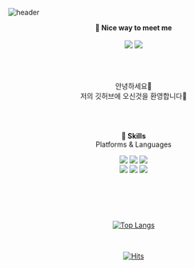 ![header](https://capsule-render.vercel.app/api?type=Waving&color=6445C4FF&height=300&section=header&text=I'm%20Haeyoung&fontSize=90&animation=fadeIn)
<br>

<p align="center">
    <Strong>🤞 Nice way to meet me</Strong><br><br>
    <a href="https://tistory.com/" target="_blank"><img src="https://img.shields.io/badge/Tech_Blog-DD0B78?style=flat-square&logo=GitHub%20Sponsors&logoColor=white"/></a>
    <a href="mailto:haey1009@gmail.com" target="_blank"><img src="https://img.shields.io/badge/haey1009@gmail.com-EA4335?style=flat-square&logo=Gmail&logoColor=white"/></a>
<!--     <a href="https://www.linkedin.com/in/cowkite/" target="_blank"><img src="https://img.shields.io/badge/SoyeonKim-0A66C2?style=flat-square&logo=Linkedin&logoColor=white"/></a> -->
<!--     <a href="https://www.instagram.com" target="_blank"><img src="https://img.shields.io/badge/Instagram-E4405F?style=flat-square&logo=Instagram&logoColor=white"/></a> -->
    <br>
</p>

<br>
<br>

<p align="center">
안녕하세요👐<br>
저의 깃허브에 오신것을 환영합니다👋
</p>

<!--
<p align="center">
안녕하세요👐<br>
프론트개발자로 일하고 있으며 프론트와백엔드 모두 관심있는 개발자 입니다
</p>
--!>

<br>
<br>

<p align="center">
  <Strong>💪 Skills</Strong>
   <br>
   Platforms & Languages
    </p>

<p align="center" display="inline-block">
        <img src="https://img.shields.io/badge/React-61DAFB?style=for-the-badge&logo=React&logoColor=white"> 
    <img src="https://img.shields.io/badge/Javascript-F7DF1E?style=for-the-badge&logo=Javascript&logoColor=white"> 
    <img src="https://img.shields.io/badge/css-1572B6?style=for-the-badge&logo=css3&logoColor=white">
    <br/>
  <img src="https://img.shields.io/badge/JAVA-007396?style=for-the-badge&logo=java&logoColor=white"> 
    <img src="https://img.shields.io/badge/Spring-6DB33F?style=for-the-badge&logo=Spring&logoColor=white">
    <img src="https://img.shields.io/badge/SpringBoot-6DB33F?style=for-the-badge&logo=SpringBoot&logoColor=white">
<!--     <img src="https://img.shields.io/badge/mysql-4479A1?style=for-the-badge&logo=mysql&logoColor=white"> -->
<!--     <img src="https://img.shields.io/badge/AWS-232F3E?style=for-the-badge&logo=Amazon AWS&logoColor=white"> -->
</p>

<br>

<p align="center">

</p>

<br>
<br>

<div align=center>
<!--
[![Haeyoung's GitHub stats](https://github-readme-stats.vercel.app/api?username=haeyoungim&show_icons=true&theme=github_dark&count_private=true)](https://github.com/anuraghazra/github-readme-stats)
--!>

[![Top Langs](https://github-readme-stats.vercel.app/api/top-langs/?username=haeyoungim&layout=compact)](https://github.com/haeyoungim/github-readme-stats)

<br>

[![Hits](https://hits.seeyoufarm.com/api/count/incr/badge.svg?url=https%3A%2F%2Fgithub.com%2Fhaeyoungim%2Fhit-counter&count_bg=%236B69FF&title_bg=%238C3BEB&icon=smugmug.svg&icon_color=%23FFFFFF&title=hits&edge_flat=false)](https://hits.seeyoufarm.com)
